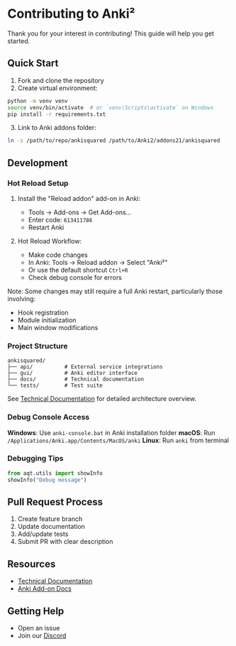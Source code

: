 # Contributing to Anki²

Thank you for your interest in contributing! This guide will help you get started.

## Quick Start

1. Fork and clone the repository
2. Create virtual environment:
```bash
python -m venv venv
source venv/bin/activate  # or `venv\Scripts\activate` on Windows
pip install -r requirements.txt
```

3. Link to Anki addons folder:
```bash
ln -s /path/to/repo/ankisquared /path/to/Anki2/addons21/ankisquared
```

## Development

### Hot Reload Setup

1. Install the "Reload addon" add-on in Anki:
   - Tools → Add-ons → Get Add-ons...
   - Enter code: `613411786`
   - Restart Anki

2. Hot Reload Workflow:
   - Make code changes
   - In Anki: Tools → Reload addon → Select "Anki²"
   - Or use the default shortcut `Ctrl+R`
   - Check debug console for errors

Note: Some changes may still require a full Anki restart, particularly those involving:
- Hook registration
- Module initialization
- Main window modifications

### Project Structure
```
ankisquared/
├── api/          # External service integrations
├── gui/          # Anki editor interface
├── docs/         # Technical documentation
└── tests/        # Test suite
```

See [Technical Documentation](docs/index.md) for detailed architecture overview.

### Debug Console Access

**Windows**: Use `anki-console.bat` in Anki installation folder
**macOS**: Run `/Applications/Anki.app/Contents/MacOS/anki`
**Linux**: Run `anki` from terminal

### Debugging Tips
```python
from aqt.utils import showInfo
showInfo("Debug message")
```

## Pull Request Process

1. Create feature branch
2. Update documentation
3. Add/update tests
4. Submit PR with clear description

## Resources

- [Technical Documentation](docs/index.md)
- [Anki Add-on Docs](https://addon-docs.ankiweb.net/)

## Getting Help

- Open an issue
- Join our [Discord](https://discord.gg/TODO)



